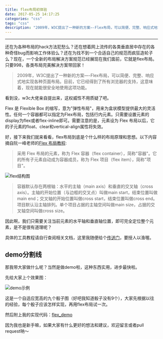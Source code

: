 ```yaml
---
title: flex布局初体验
date: 2017-05-25 14:17:25
categories: "css"
tags: "css"
description: "2009年，W3C提出了一种新的方案—-Flex布局，可以简便、完整、响应式地实现各种页面布局。目前，它已经得到了所有浏览器的支持，这意味着，现在就能很安全地使用这项功能。"
---
```


---

还在为各种布局的hack方法犯愁么？还在想着网上流传的各类垂直居中存在的各种奇怪bug而影响工作体验么？还在为找不到一个合适自己的规范而疯狂造轮子么？现在，一个全新的布局解决方案规范已经展现在我们面前，它就是flex布局。只要998，各类布局完美解决方案带回家！

> 2009年，W3C提出了一种新的方案—-Flex布局，可以简便、完整、响应式地实现各种页面布局。目前，它已经得到了所有浏览器的支持，这意味着，现在就能很安全地使用这项功能。

看到没，w3c大佬亲自提出来，这权威性不用质疑了吧。

Flex 是 Flexible Box 的缩写，意为"弹性布局"，用来为盒状模型提供最大的灵活性。任何一个容器都可以指定为Flex布局，包括行内元素。只需要设置元素的display为flex或者flex-inline即可。需要注意的是，元素设为 Flex 布局以后，它的子元素的float、clear和vertical-align属性将失效。

好，接下来我们就来看看，flex布局到底是个什么样的布局原理和思想。以下内容摘自阮一峰老师的[Flex 布局教程](http://www.ruanyifeng.com/blog/2015/07/flex-grammar.html?utm_source=tuicool):

>采用 Flex 布局的元素，称为 Flex 容器（flex container），简称"容器"。它的所有子元素自动成为容器成员，称为 Flex 项目（flex item），简称"项目"。

![flex结构图](https://raw.githubusercontent.com/kelekexiao123/markdown-image/master/flex-02.png)

>容器默认存在两根轴：水平的主轴（main axis）和垂直的交叉轴（cross axis）。主轴的开始位置（与边框的交叉点）叫做main start，结束位置叫做main end；交叉轴的开始位置叫做cross start，结束位置叫做cross end。项目默认沿主轴排列。单个项目占据的主轴空间叫做main size，占据的交叉轴空间叫做cross size。

因此啊，我们只需要关注当前元素的水平轴和垂直轴位置，即可完全定位整个元素，是不是很有道理呢？

具体的工具教程请自行查阅相关文档，这里我随便给个[传送门](http://www.runoob.com/w3cnote/flex-grammar.html)，要授人以渔喔。

demo分割线
---

那我带大家做什么呢？当然是做demo啦，这种东西实用，进步最快啦。

先给大家上个效果图：

![demo示例](https://raw.githubusercontent.com/kelekexiao123/markdown-image/master/flex-01.png)

这是一个自适应宽高的九个骰子图（好吧我知道骰子没有9个），大家先根据以往的经验，每个骰子应该怎样实现，再用flex布局试一次。

然后附上我的实现代码：[flex_demo](https://github.com/kelekexiao123/markdown-image/blob/master/flex-test.html)

因为我也是新手嘛，如果大家有什么更好的想法和建议，欢迎留言或者pull request呐～

